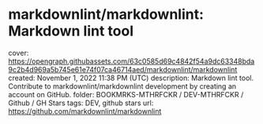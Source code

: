 # markdownlint/markdownlint: Markdown lint tool

cover: https://opengraph.githubassets.com/63c0585d69c4842f54a9dc63348bda9c2b4d969a5b745e61e74f07ca46714aed/markdownlint/markdownlint
created: November 1, 2022 11:38 PM (UTC)
description: Markdown lint tool. Contribute to markdownlint/markdownlint development by creating an account on GitHub.
folder: BOOKMRKS-MTHRFCKR / DEV-MTHRFCKR / Github / GH Stars
tags: DEV, github stars
url: https://github.com/markdownlint/markdownlint
